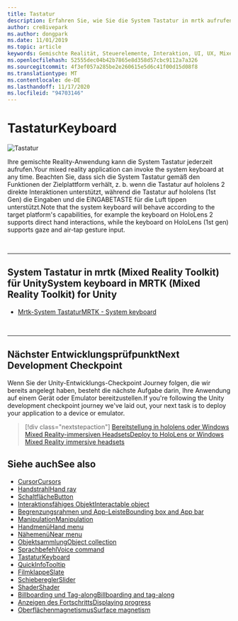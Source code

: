 ```yaml
---
title: Tastatur
description: Erfahren Sie, wie Sie die System Tastatur in mrtk aufrufen.
author: cre8ivepark
ms.author: dongpark
ms.date: 11/01/2019
ms.topic: article
keywords: Gemischte Realität, Steuerelemente, Interaktion, UI, UX, Mixed Reality-Headset, Windows Mixed Reality-Headset, Virtual Reality-Headset, hololens, Tastatur, mrtk, Mixed Reality Toolkit
ms.openlocfilehash: 52555dec04b42b7865e8d358d57cbc9112a7a326
ms.sourcegitcommit: 4f3ef057a285be2e260615e5d6c41f00d15d08f8
ms.translationtype: MT
ms.contentlocale: de-DE
ms.lasthandoff: 11/17/2020
ms.locfileid: "94703146"
---
```

# <a name="keyboard"></a><span data-ttu-id="cad96-104">Tastatur</span><span class="sxs-lookup"><span data-stu-id="cad96-104">Keyboard</span></span>

![Tastatur](images/UX_Hero_Keyboard.jpg)

<span data-ttu-id="cad96-106">Ihre gemischte Reality-Anwendung kann die System Tastatur jederzeit aufrufen.</span><span class="sxs-lookup"><span data-stu-id="cad96-106">Your mixed reality application can invoke the system keyboard at any time.</span></span> <span data-ttu-id="cad96-107">Beachten Sie, dass sich die System Tastatur gemäß den Funktionen der Zielplattform verhält, z. b. wenn die Tastatur auf hololens 2 direkte Interaktionen unterstützt, während die Tastatur auf hololens (1st Gen) die Eingaben und die EINGABETASTE für die Luft tippen unterstützt.</span><span class="sxs-lookup"><span data-stu-id="cad96-107">Note that the system keyboard will behave according to the target platform's capabilities, for example the keyboard on HoloLens 2 supports direct hand interactions, while the keyboard on HoloLens (1st gen) supports gaze and air-tap gesture input.</span></span>


<br>

---

## <a name="system-keyboard-in-mrtk-mixed-reality-toolkit-for-unity"></a><span data-ttu-id="cad96-108">System Tastatur in mrtk (Mixed Reality Toolkit) für Unity</span><span class="sxs-lookup"><span data-stu-id="cad96-108">System keyboard in MRTK (Mixed Reality Toolkit) for Unity</span></span>

* [<span data-ttu-id="cad96-109">Mrtk-System Tastatur</span><span class="sxs-lookup"><span data-stu-id="cad96-109">MRTK - System keyboard</span></span>](https://microsoft.github.io/MixedRealityToolkit-Unity/Documentation/README_SystemKeyboard.html)

<br>

---

## <a name="next-development-checkpoint"></a><span data-ttu-id="cad96-110">Nächster Entwicklungsprüfpunkt</span><span class="sxs-lookup"><span data-stu-id="cad96-110">Next Development Checkpoint</span></span>

<span data-ttu-id="cad96-111">Wenn Sie der Unity-Entwicklungs-Checkpoint Journey folgen, die wir bereits angelegt haben, besteht die nächste Aufgabe darin, Ihre Anwendung auf einem Gerät oder Emulator bereitzustellen.</span><span class="sxs-lookup"><span data-stu-id="cad96-111">If you're following the Unity development checkpoint journey we've laid out, your next task is to deploy your application to a device or emulator.</span></span> 

> [!div class="nextstepaction"]
> [<span data-ttu-id="cad96-112">Bereitstellung in hololens oder Windows Mixed Reality-immersiven Headsets</span><span class="sxs-lookup"><span data-stu-id="cad96-112">Deploy to HoloLens or Windows Mixed Reality immersive headsets</span></span>](../develop/platform-capabilities-and-apis/using-visual-studio.md)

## <a name="see-also"></a><span data-ttu-id="cad96-113">Siehe auch</span><span class="sxs-lookup"><span data-stu-id="cad96-113">See also</span></span>

* [<span data-ttu-id="cad96-114">Cursor</span><span class="sxs-lookup"><span data-stu-id="cad96-114">Cursors</span></span>](cursors.md)
* [<span data-ttu-id="cad96-115">Handstrahl</span><span class="sxs-lookup"><span data-stu-id="cad96-115">Hand ray</span></span>](point-and-commit.md)
* [<span data-ttu-id="cad96-116">Schaltfläche</span><span class="sxs-lookup"><span data-stu-id="cad96-116">Button</span></span>](button.md)
* [<span data-ttu-id="cad96-117">Interaktionsfähiges Objekt</span><span class="sxs-lookup"><span data-stu-id="cad96-117">Interactable object</span></span>](interactable-object.md)
* [<span data-ttu-id="cad96-118">Begrenzungsrahmen und App-Leiste</span><span class="sxs-lookup"><span data-stu-id="cad96-118">Bounding box and App bar</span></span>](app-bar-and-bounding-box.md)
* [<span data-ttu-id="cad96-119">Manipulation</span><span class="sxs-lookup"><span data-stu-id="cad96-119">Manipulation</span></span>](direct-manipulation.md)
* [<span data-ttu-id="cad96-120">Handmenü</span><span class="sxs-lookup"><span data-stu-id="cad96-120">Hand menu</span></span>](hand-menu.md)
* [<span data-ttu-id="cad96-121">Nähemenü</span><span class="sxs-lookup"><span data-stu-id="cad96-121">Near menu</span></span>](near-menu.md)
* [<span data-ttu-id="cad96-122">Objektsammlung</span><span class="sxs-lookup"><span data-stu-id="cad96-122">Object collection</span></span>](object-collection.md)
* [<span data-ttu-id="cad96-123">Sprachbefehl</span><span class="sxs-lookup"><span data-stu-id="cad96-123">Voice command</span></span>](voice-input.md)
* [<span data-ttu-id="cad96-124">Tastatur</span><span class="sxs-lookup"><span data-stu-id="cad96-124">Keyboard</span></span>](keyboard.md)
* [<span data-ttu-id="cad96-125">QuickInfo</span><span class="sxs-lookup"><span data-stu-id="cad96-125">Tooltip</span></span>](tooltip.md)
* [<span data-ttu-id="cad96-126">Filmklappe</span><span class="sxs-lookup"><span data-stu-id="cad96-126">Slate</span></span>](slate.md)
* [<span data-ttu-id="cad96-127">Schieberegler</span><span class="sxs-lookup"><span data-stu-id="cad96-127">Slider</span></span>](slider.md)
* [<span data-ttu-id="cad96-128">Shader</span><span class="sxs-lookup"><span data-stu-id="cad96-128">Shader</span></span>](shader.md)
* [<span data-ttu-id="cad96-129">Billboarding und Tag-along</span><span class="sxs-lookup"><span data-stu-id="cad96-129">Billboarding and tag-along</span></span>](billboarding-and-tag-along.md)
* [<span data-ttu-id="cad96-130">Anzeigen des Fortschritts</span><span class="sxs-lookup"><span data-stu-id="cad96-130">Displaying progress</span></span>](progress.md)
* [<span data-ttu-id="cad96-131">Oberflächenmagnetismus</span><span class="sxs-lookup"><span data-stu-id="cad96-131">Surface magnetism</span></span>](surface-magnetism.md)
